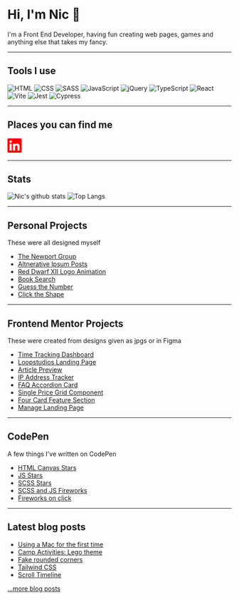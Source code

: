 # Hi, I'm Nic 👋

I'm a Front End Developer, having fun creating web pages, games and anything else that takes my fancy.

<!-- 🔭 I’m currently working on the Click the Shape in Svelte
- 🌱 I’m currently learning Drupal and Svelte
- ⚡ I’m currently satisfying my curiosity about C++-->

---

## Tools I use

<img src="https://img.shields.io/badge/HTML5-E34F26?style=for-the-badge&logo=html5&logoColor=white" alt="HTML"> <img src="https://img.shields.io/badge/CSS3-1572B6?style=for-the-badge&logo=css3&logoColor=white" alt="CSS"> <img src="https://img.shields.io/badge/Sass-CC6699?style=for-the-badge&logo=sass&logoColor=white" alt="SASS"> <img src="https://img.shields.io/badge/JavaScript-323330?style=for-the-badge&logo=javascript&logoColor=F7DF1E" alt="JavaScript"> <img src="https://img.shields.io/badge/jQuery-0769AD?style=for-the-badge&logo=jquery&logoColor=white" alt="jQuery"> <img src="https://img.shields.io/badge/TypeScript-007ACC?style=for-the-badge&logo=typescript&logoColor=white" alt="TypeScript"> <img src="https://img.shields.io/badge/React-20232A?style=for-the-badge&logo=react&logoColor=61DAFB" alt="React"> <img src="https://img.shields.io/badge/Vite-B73BFE?style=for-the-badge&logo=vite&logoColor=FFD62E" alt="Vite"> <img src="https://img.shields.io/badge/Jest-C21325?style=for-the-badge&logo=jest&logoColor=white" alt="Jest"> <img src="https://img.shields.io/badge/Cypress-17202C?style=for-the-badge&logo=cypress&logoColor=white" alt="Cypress">

<!-- <img height="64" alt="HTML5" src="https://raw.githubusercontent.com/devicons/devicon/master/icons/html5/html5-plain-wordmark.svg" /><img height="64" alt="CSS3" src="https://raw.githubusercontent.com/devicons/devicon/master/icons/css3/css3-plain-wordmark.svg" /><img height="64" alt="SASS" src="https://raw.githubusercontent.com/devicons/devicon/master/icons/sass/sass-original.svg" /><img height="64" alt="jQuery" src="https://raw.githubusercontent.com/devicons/devicon/master/icons/jquery/jquery-plain-wordmark.svg" /><img height="64" alt="JavaScript" src="https://raw.githubusercontent.com/devicons/devicon/master/icons/javascript/javascript-plain.svg" /><img height="64" alt="TypeScript" src="https://raw.githubusercontent.com/devicons/devicon/master/icons/typescript/typescript-plain.svg" /><img height="64" alt="React" src="https://raw.githubusercontent.com/devicons/devicon/master/icons/react/react-original.svg" /><img height="64" alt="Gulp" src="https://raw.githubusercontent.com/devicons/devicon/master/icons/gulp/gulp-plain.svg" /><img height="64" alt="Webpack" src="https://raw.githubusercontent.com/devicons/devicon/master/icons/webpack/webpack-plain-wordmark.svg" /><img height="64" alt="Git" src="https://raw.githubusercontent.com/devicons/devicon/master/icons/git/git-plain-wordmark.svg" /> -->
                                                                                                                                           
---

## Places you can find me

[<img height="32" width="32" alt="LinkedIn" src="images/linkedin.svg" />](https://www.linkedin.com/in/nicmayer42/)


---

## Stats

![Nic's github stats](https://github-readme-stats.vercel.app/api?username=nicm42&show_icons=true&hide_rank=true&title_color=f1262e&icon_color=f1262e) ![Top Langs](https://github-readme-stats.vercel.app/api/top-langs/?username=nicm42&layout=compact)


---

## Personal Projects
These were all designed myself
- [The Newport Group](https://github.com/nicm42/The-Newport-Group)
- [Altnerative Ipsum Posts](https://github.com/nicm42/wordpress-lorem)
- [Red Dwarf XII Logo Animation](https://github.com/nicm42/Red-Dwarf-XII-animation)
- [Book Search](https://github.com/nicm42/Bookfinder)
- [Guess the Number](https://github.com/nicm42/Guess-the-Number)
- [Click the Shape](https://github.com/nicm42/clickthedot)

---

## Frontend Mentor Projects
These were created from designs given as jpgs or in Figma
- [Time Tracking Dashboard](https://github.com/nicm42/time-tracking-dashboard)
- [Loopstudios Landing Page](https://github.com/nicm42/loopstudios-landing-page)
- [Article Preview](https://github.com/nicm42/article-preview)
- [IP Address Tracker](https://github.com/nicm42/ip-address-tracker)
- [FAQ Accordion Card](https://github.com/nicm42/faq-accordion-card-main)
- [Single Price Grid Component](https://github.com/nicm42/single-price-grid-component)
- [Four Card Feature Section](https://github.com/nicm42/four-card-feature-section)
- [Manage Landing Page](https://github.com/nicm42/Manage-Landing-Page)

---

## CodePen
A few things I've written on CodePen
- [HTML Canvas Stars](https://codepen.io/nicm42/pen/PoKgpLy)
- [JS Stars](https://codepen.io/nicm42/pen/VwMJKdx)
- [SCSS Stars](https://codepen.io/nicm42/pen/wvPKzNg)
- [SCSS and JS Fireworks](https://codepen.io/nicm42/pen/ExbZmPy)
- [Fireworks on click](https://codepen.io/nicm42/pen/ExQYryx)

---

## Latest blog posts

<!-- HASHNODE:START -->
- [Using a Mac for the first time](https://blog.nicm42.co.uk/using-a-mac-for-the-first-time)
- [Camp Activities: Lego theme](https://blog.nicm42.co.uk/camp-activities-lego-theme)
- [Fake rounded corners](https://blog.nicm42.co.uk/fake-rounded-corners)
- [Tailwind CSS](https://blog.nicm42.co.uk/tailwind-css)
- [Scroll Timeline](https://blog.nicm42.co.uk/scroll-timeline)
<!-- HASHNODE:END -->

[...more blog posts](https://nicm42.hashnode.dev/)

<!-- **nicm42/nicm42** is a ✨ _special_ ✨ repository because its `README.md` (this file) appears on your GitHub profile.

Here are some ideas to get you started:

- 🔭 I’m currently working on ...
- 🌱 I’m currently learning ...
- 👯 I’m looking to collaborate on ...
- 🤔 I’m looking for help with ...
- 💬 Ask me about ...
- 📫 How to reach me: ...
- 😄 Pronouns: ...
- ⚡ Fun fact: ...
-->
